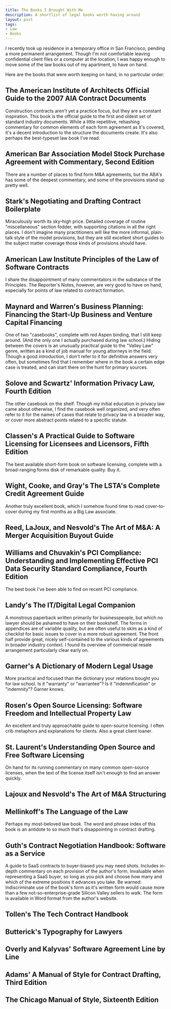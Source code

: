 ```yaml
---
title: The Books I Brought With Me
description: A shortlist of legal books worth having around
layout: post
tags:
- Law
- Books
---
```


I recently took up residence in a temporary office in San Francisco, pending a more permanent arrangement. Though I'm not comfortable leaving confidential client files or a computer at the location, I was happy enough to move some of the law books out of my apartment, to have on hand.

Here are the books that were worth keeping on hand, in no particular order:

## The American Institute of Architects Official Guide to the 2007 AIA Contract Documents

Construction contracts aren't yet a practice focus, but they are a constant inspiration. This book is the official guide to the first and oldest set of standard industry documents. While a little repetitive, rehashing commentary for common elements of each form agreement as it's covered, it's a decent introduction to the structure the documents create. It's also perhaps the best-typeset law book I've read.

## American Bar Association Model Stock Purchase Agreement with Commentary, Second Edition

There are a number of places to find form M&A agreements, but the ABA's has some of the deepest commentary, and some of the provisions stand up pretty well.

## Stark's Negotiating and Drafting Contract Boilerplate

Miraculously worth its sky-high price. Detailed coverage of routine "miscellaneous" section fodder, with supporting citations in all the right places. I don't imagine many practitioners will like the more informal, plain-talk style of the model provisions, but they are still excellent short guides to the subject matter coverage those kinds of provisions should have.

## American Law Institute Principles of the Law of Software Contracts

I share the disappointment of many commentators in the substance of the Principles. The Reporter's Notes, however, are very good to have on hand, especially for points of law related to contract formation.

## Maynard and Warren's Business Planning: Financing the Start-Up Business and Venture Capital Financing

One of two "casebooks", complete with red Aspen binding, that I still keep around. (And the only one I actually purchased during law school.) Hiding between the covers is an unusually practical guide to the "Valley Law" genre, written as a kind of job manual for young attorneys in the field. Though a good introduction, I don't refer to it for definitive answers very often, but sometimes find that I remember where in the book a certain edge case is treated, and can start there on the hunt for primary sources.

## Solove and Scwartz' Information Privacy Law, Fourth Edition

The other casebook on the shelf. Though my initial education in privacy law came about otherwise, I find the casebook well organized, and very often refer to it for the names of cases that relate to privacy law in a broader way, or cover more abstract points related to a specific statute.

## Classen's A Practical Guide to Software Licensing for Licensees and Licensors, Fifth Edition

The best available short-form book on software licensing, complete with a broad-ranging forms disk of remarkable quality. Buy it.

## Wight, Cooke, and Gray's The LSTA's Complete Credit Agreement Guide

Another truly excellent book, which I somehow found time to read cover-to-cover during my first months as a Big Law associate.

## Reed, LaJoux, and Nesvold's The Art of M&A: A Merger Acquisition Buyout Guide

## Williams and Chuvakin's PCI Compliance: Understanding and Implementing Effective PCI Data Security Standard Compliance, Fourth Edition

The best book I've been able to find on recent PCI compliance.

## Landy's The IT/Digital Legal Companion

A monstrous paperback written primarily for businesspeople, but which no lawyer should be ashamed to have on their bookshelf. The forms in appendices are of variable quality, but are often useful to skim as a kind of checklist for basic issues to cover in a more robust agreement. The front half provide great, nicely self-contained to the various kinds of agreements in broader industry context. I found its overview of commercial resale arrangement particularly clear early on.

## Garner's A Dictionary of Modern Legal Usage

More practical and focused than the dictionary your relations bought you for law school. Is it "warranty" or "warrantee"? Is it "indemnification" or "indemnity"? Garner knows.

## Rosen's Open Source Licensing: Software Freedom and Intellectual Property Law

An excellent and truly approachable guide to open-source licensing. I often crib metaphors and explanations for clients. Also a great client loaner.

## St. Laurent's Understanding Open Source and Free Software Licensing

On hand for its running commentary on many common open-source licenses, when the text of the license itself isn't enough to find an answer quickly.

## Lajoux and Nesvold's The Art of M&A Structuring

## Mellinkoff's The Language of the Law

Perhaps my most-beloved law book. The word and phrase index of this book is an antidote to so much that's disappointing in contract drafting.

## Guth's Contract Negotiation Handbook: Software as a Service

A guide to SaaS contracts to buyer-biased you may need shots. Includes in-depth commentary on each provision of the author's form. Invaluable when representing a SaaS buyer, so long as you pick and choose how many and which of the extreme positions it advances you take. Be warned: Indiscriminate use of the book's form as it's written form would cause more than a few not-so-enterprise-grade Silicon Valley sellers to walk. The form is available in Word format from the author's website.

## Tollen's The Tech Contract Handbook

## Butterick's Typography for Lawyers

## Overly and Kalyvas' Software Agreement Line by Line

## Adams' A Manual of Style for Contract Drafting, Third Edition

## The Chicago Manual of Style, Sixteenth Edition
